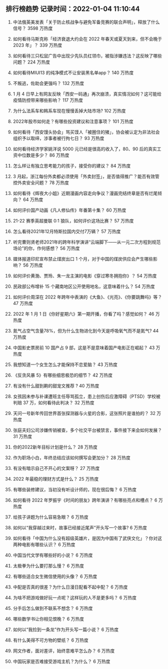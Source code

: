 
## 排行榜趋势 记录时间：2022-01-04 11:10:44
  
  1. 中法俄英美发表「关于防止核战争与避免军备竞赛的联合声明」，释放了什么信号？ 3598 万热度
    
  2. 如何看待马斯克称「经济衰退大约会在 2022 年春天或夏天到来，但不会晚于 2023 年」？ 339 万热度
    
  3. 如何看待三只松鼠广告中出现少先队员红领巾，被指涉嫌违法？这反映了哪些问题？ 224 万热度
    
  4. 如何看待MIUI13 的纯净模式不让安装黑名单app？ 140 万热度
    
  5. 不叛逃，佐助会更强吗？ 132 万热度
    
  6. 1 月 4 日早上有网友反映「西安一码通」再次崩溃，真实情况如何？这可能给疫情防控带来哪些影响？ 117 万热度
    
  7. 为什么法系车和韩系车现在慢慢丢掉大陆市场? 102 万热度
    
  8. 2022年股市如何走？有哪些投资建议和注意事项？ 101 万热度
    
  9. 如何看待「西安馒头协会」骂买馍人「被圈住的猪」，协会被认定为非法社会组织予以取缔，涉事者被行拘七日？ 93 万热度
    
  10. 如何看待经济学家姚洋说 5000 元已经是很高的收入了，80、90 后的真实工资中位数是多少？ 86 万热度
    
  11. 怎么样让有独立思考能力的孩子，接受你的建议？ 84 万热度
    
  12. 3 月起，浙江每份外卖都必须使用「外卖封签」，是否值得推广？能否有效管控外卖安全问题？ 78 万热度
    
  13. 如何看待《辉夜大小姐》近期漫画内容走向争议？漫画完结终章是否有烂尾倾向？ 64 万热度
    
  14. 如何评价国产动画《凡人修仙传》年番第十集？ 60 万热度
    
  15. 21-22 赛季英超曼联 0:1 狼队，如何评价这场比赛？ 57 万热度
    
  16. 怎么看待2021年12月特斯拉国内交付7万辆？ 57 万热度
    
  17. 听完曹则贤老师2021年的跨年科学演讲“云端脚下——从一元二次方程到规范场论”的你，作何感想？ 56 万热度
    
  18. 媒体报道印尼宣布禁止煤炭出口 1 个月，对于中国的煤炭供应会产生哪些影响？ 56 万热度
    
  19. 如何评价黄渤、贾玲、朱一龙主演的电影《穿过寒冬拥抱你》？ 54 万热度
    
  20. 民政部公布增补 15 个藏南地区公开使用地名，这意味着什么？ 54 万热度
    
  21. 如何评价周深在 2022 年跨年中表演的《大鱼》、《光亮》、《你要跳舞吗》等？ 47 万热度
    
  22. 2022 年 1 月 1 日《你好星期六》第一期开播，你看了吗？感觉如何？ 46 万热度
    
  23. 氮气占空气含量78%，但为什么生物进化到今天是呼吸氧气而不是氮气? 44 万热度
    
  24. 中国影史票房前 10 国产占 9 部，这是不是意味着国产电影正在崛起？ 43 万热度
    
  25. 我想知道一个女生怎么才能保持不恋爱脑？ 43 万热度
    
  26. 《反贪风暴 5》有哪些细思极恐的细节？ 42 万热度
    
  27. 有没有什么甜到齁的甜宠文推荐   ? 40 万热度
    
  28. 女孩因未参与补课遭班主任辱骂孤立，患上创伤后应激障碍（PTSD）学校被判赔 37 万，如何看待此判决？ 32 万热度
    
  29. 天问一号新年传回世界首张探测器与火星的合影，这张照片是谁拍的？ 32 万热度
    
  30. 张庭夫妇公司涉嫌传销被查，多个社交平台被禁言，事件接下来会如何发展？ 31 万热度
    
  31. 你的2022新年目标计划是什么？ 28 万热度
    
  32. 作为职场小白，年终总结应该如何撰写会更加分？ 28 万热度
    
  33. 有没有暗示自己不开心的文案呀？ 27 万热度
    
  34. 2022 年最稳的理财方式是什么？ 25 万热度
    
  35. 有哪些装修建议，当初没有听设计师的，现在很后悔？ 6 万热度
    
  36. 如何看待 2022 年罗振宇《时间的朋友》跨年演讲？有哪些亮点和槽点？ 6 万热度
    
  37. 给孩子讲题为什么容易急眼？ 6 万热度
    
  38. 如何以“我穿越过来时，故事已经接近尾声”开头写一个故事? 6 万热度
    
  39. 如何看待「中国为什么没有超级英雄片，是因为中国有了武侠文化」？你对这两种电影有哪些认识？ 6 万热度
    
  40. 中国当代文学有哪些好的小说？ 6 万热度
    
  41. 太极拳为什么要打那么慢？ 6 万热度
    
  42. 有哪些适合女生微信使用的头像？ 6 万热度
    
  43. 中配是否真的很差？为什么日漫日配看不起中配？ 6 万热度
    
  44. 为啥不把游戏做好玩一点呢？这样玩的人不是更多吗？ 6 万热度
    
  45. 分手后怎么做到不联系不想念？ 6 万热度
    
  46. 哪些数学书让你相见恨晚？ 6 万热度
    
  47. 如何以“我捡到一条龙”作为开头写一篇小说？ 6 万热度
    
  48. 有什么美得不可方物的壁纸？ 6 万热度
    
  49. 网文作者，面对差评，始终意难平怎么办？ 6 万热度
    
  50. 中国玩家是否难接受游戏主机？为什么？ 6 万热度
    
